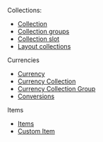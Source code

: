 Collections:
- [Collection](Collections/Collection.md)
- [Collection groups](Collections/CollectionGroup.md)
- [Collection slot](Collections/CollectionSlot.md)
- [Layout collections](Collections/LayoutCollection.md)

Currencies
- [Currency](Currencies/Currency.md)
- [Currency Collection](Currencies/CurrencyCollection.md)
- [Currency Collection Group](Currencies/CurrencyCollectionGroup.md)
- [Conversions](Currencies/Conversions.md)
  
Items
- [Items](Items/Items.md)
- [Custom Item](Items/CustomItem.md)
